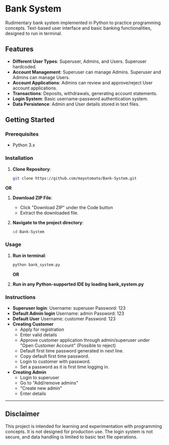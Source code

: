 # Bank System

Rudimentary bank system implemented in Python to practice programming concepts. Text-based user interface and basic banking functionalities, designed to run in terminal.

## Features

- **Different User Types**: Superuser, Admins, and Users. Superuser hardcoded.
- **Account Management**: Superuser can manage Admins. Superuser and Admins can manage Users.
- **Account Applications**: Admins can review and approve/reject User account applications.
- **Transactions**: Deposits, withdrawals, generating account statements.
- **Login System**: Basic username-password authentication system.
- **Data Persistence**: Admin and User details stored in text files.

## Getting Started

### Prerequisites

- Python 3.x

### Installation

1. **Clone Repository**:
   ```bash
   git clone https://github.com/mayotomato/Bank-System.git
   ```

**OR**

1. **Download ZIP File**:
      - Click "Download ZIP" under the Code button
      - Extract the downloaded file.

2. **Navigate to the project directory**:
   ```bash
   cd Bank-System
   ```

### Usage

1. **Run in terminal**:
   ```bash
   python bank_system.py
   ```

   **OR**

2. **Run in any Python-supported IDE by loading bank_system.py**

### Instructions

- **Superuser login**:
   Username: superuser
   Password: 123
- **Default Admin login**
   Username: admin
   Password: 123
- **Default User**
   Username: customer
   Password: 123
- **Creating Customer**
   - Apply for registration
   - Enter valid details
   - Approve customer application through admin/superuser under "Open Customer Account" (Possible to reject)
   - Default first time password generated in next line.
   - Copy default first time password.
   - Login to customer with password.
   - Set a password as it is first time logging in.
- **Creating Admin**
   - Login to superuser
   - Go to "Add/remove admins"
   - "Create new admin"
   - Enter details
---

## Disclaimer

This project is intended for learning and experimentation with programming concepts. It is not designed for production use. The login system is not secure, and data handling is limited to basic text file operations.
